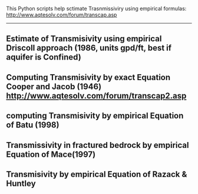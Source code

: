 This Python scripts help sctimate Trasnmissiviry using empirical formulas:
http://www.aqtesolv.com/forum/transcap.asp

-------------------------------------------------------------------
Estimate of Transmisivity using empirical  Driscoll approach 
(1986, units gpd/ft, best if aquifer is Confined)
-------------------------------------------------------------------
Computing Transmisivity by exact Equation Cooper and Jacob (1946) 
 http://www.aqtesolv.com/forum/transcap2.asp
-------------------------------------------------------------------
computing Transmisivity   by empirical Equation of  Batu (1998)
-------------------------------------------------------------------
Transmissivity in fractured bedrock by empirical Equation of Mace(1997)
-------------------------------------------------------------------
Transmisivity by empirical Equation of Razack & Huntley
-------------------------------------------------------------------
